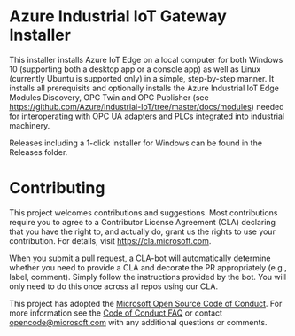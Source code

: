 
# Azure Industrial IoT Gateway Installer
This installer installs Azure IoT Edge on a local computer for both Windows 10 (supporting both a desktop app or a console app)
as well as Linux (currently Ubuntu is supported only) in a simple, step-by-step manner. It installs all prerequisits and optionally installs the Azure Industrial IoT Edge Modules Discovery, OPC Twin and OPC Publisher (see https://github.com/Azure/Industrial-IoT/tree/master/docs/modules) needed for interoperating with OPC UA adapters and PLCs integrated into industrial machinery.

Releases including a 1-click installer for Windows can be found in the Releases folder.

# Contributing

This project welcomes contributions and suggestions.  Most contributions require you to agree to a
Contributor License Agreement (CLA) declaring that you have the right to, and actually do, grant us
the rights to use your contribution. For details, visit https://cla.microsoft.com.

When you submit a pull request, a CLA-bot will automatically determine whether you need to provide
a CLA and decorate the PR appropriately (e.g., label, comment). Simply follow the instructions
provided by the bot. You will only need to do this once across all repos using our CLA.

This project has adopted the [Microsoft Open Source Code of Conduct](https://opensource.microsoft.com/codeofconduct/).
For more information see the [Code of Conduct FAQ](https://opensource.microsoft.com/codeofconduct/faq/) or
contact [opencode@microsoft.com](mailto:opencode@microsoft.com) with any additional questions or comments.
